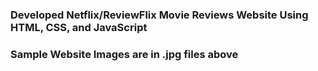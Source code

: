 ### Developed Netflix/ReviewFlix Movie Reviews Website Using HTML, CSS, and JavaScript  ###
### Sample Website Images are in .jpg files above  ###

